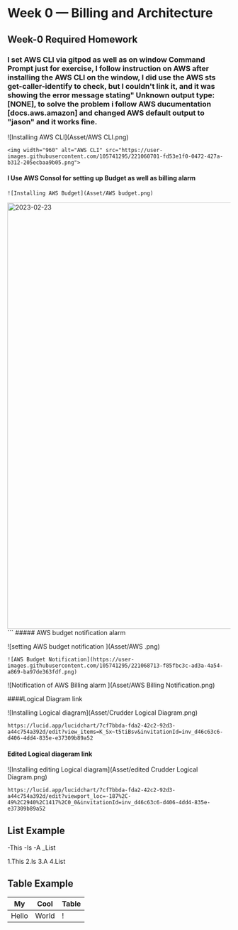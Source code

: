 # Week 0 — Billing and Architecture

## Week-0 Required Homework

### I set AWS CLI via gitpod as well as on window **Command Prompt** just for exercise, I follow instruction on AWS after installing the AWS CLI on the window, I did use the AWS sts get-caller-identify to check, but I couldn't link it, and it was showing the error message stating" Unknown output type:[NONE], to solve the problem i follow AWS ducumentation [docs.aws.amazon] and changed AWS default output to "jason" and it works fine.


![Installing AWS CLI](Asset/AWS CLI.png)

```
<img width="960" alt="AWS CLI" src="https://user-images.githubusercontent.com/105741295/221060701-fd53e1f0-0472-427a-b312-205ecbaa9b05.png">
```

#### I Use AWS Consol for setting up Budget as well as billing alarm

```
![Installing AWS Budget](Asset/AWS budget.png)
```
<img width="960" alt="2023-02-23" src="https://user-images.githubusercontent.com/105741295/221051880-d39c76a7-a0ef-444c-add7-69e46a5df93e.png">
```
##### AWS budget notification alarm

![setting AWS budget notification ](Asset/AWS .png)
```
![AWS Budget Notification](https://user-images.githubusercontent.com/105741295/221068713-f85fbc3c-ad3a-4a54-a869-ba97de363fdf.png)
```
![Notification of AWS Billing alarm  ](Asset/AWS Billing Notification.png)

####Logical Diagram link

![Installing Logical diagram](Asset/Crudder Logical Diagram.png)

```
https://lucid.app/lucidchart/7cf7bbda-fda2-42c2-92d3-a44c754a392d/edit?view_items=K_Sx~t5tiBsv&invitationId=inv_d46c63c6-d406-4dd4-835e-e37309b89a52
```
#### Edited Logical diageram link
![Installing editing Logical diagram](Asset/edited Crudder Logical Diagram.png)
```
https://lucid.app/lucidchart/7cf7bbda-fda2-42c2-92d3-a44c754a392d/edit?viewport_loc=-187%2C-49%2C2940%2C1417%2C0_0&invitationId=inv_d46c63c6-d406-4dd4-835e-e37309b89a52
```
## List Example
-This
-Is
-A
_List

1.This
2.Is
3.A
4.List

## Table Example 
|My | Cool | Table |
| --- | --- | ---|
| Hello | World | ! |
